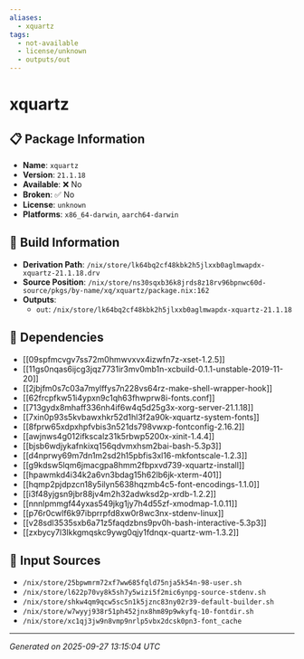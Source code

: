 ```yaml
---
aliases:
  - xquartz
tags:
  - not-available
  - license/unknown
  - outputs/out
---
```


# xquartz

## 📋 Package Information

- **Name**: `xquartz`
- **Version**: `21.1.18`
- **Available**: ❌ No
- **Broken**: ✅ No
- **License**: `unknown`
- **Platforms**: `x86_64-darwin`, `aarch64-darwin`

## 🔧 Build Information

- **Derivation Path**: `/nix/store/lk64bq2cf48kbk2h5jlxxb0aglmwapdx-xquartz-21.1.18.drv`
- **Source Position**: `/nix/store/ns30sqxb36k8jrds8z18rv96bpnwc60d-source/pkgs/by-name/xq/xquartz/package.nix:162`
- **Outputs**:
  - `out`:  `/nix/store/lk64bq2cf48kbk2h5jlxxb0aglmwapdx-xquartz-21.1.18`

## 🔗 Dependencies

- [[09spfmcvgv7ss72m0hmwvxvx4izwfn7z-xset-1.2.5]]
- [[11gs0nqas6ijcg3jqz7731ir3mv0mb1n-xcbuild-0.1.1-unstable-2019-11-20]]
- [[2jbjfm0s7c03a7mylffys7n228vs64rz-make-shell-wrapper-hook]]
- [[62frcpfkw51i4ypxn9c1qh63fhwprw8i-fonts.conf]]
- [[713gydx8mhaff336nh4if6w4q5d25g3x-xorg-server-21.1.18]]
- [[7xin0p93s5kvbawxhkr52d1hl3f2a90k-xquartz-system-fonts]]
- [[8fprw65xdpxhpfvbis3n521ds798vwxp-fontconfig-2.16.2]]
- [[awjnws4g012ifkscalz31k5rbwp5200x-xinit-1.4.4]]
- [[bjsb6wdjykafnkixq156qdvmxhsm2bai-bash-5.3p3]]
- [[d4nprwy69m7dn1m2sd2h15pbfis3xl16-mkfontscale-1.2.3]]
- [[g9kdsw5lqm6jmacgpa8hmm2fbpxvd739-xquartz-install]]
- [[hpawmkd4i34k2a6vn3bdag15h62lb6jk-xterm-401]]
- [[hqmp2pjdpzcn18y5ilyn5638hqzmb4c5-font-encodings-1.1.0]]
- [[i3f48yjgsn9jbr88jv4m2h32adwksd2p-xrdb-1.2.2]]
- [[nnnlpmmgf44yxas549jkg1jy7h4d55zf-xmodmap-1.0.11]]
- [[p76r0cwlf6k97ibprrpfd8xw0r8wc3nx-stdenv-linux]]
- [[v28sdl3535sxb6a71z5faqdzbns9pv0h-bash-interactive-5.3p3]]
- [[zxbycy7l3lkkgmqskc9ywg0qjy1fdnqx-quartz-wm-1.3.2]]

## 📁 Input Sources

- `/nix/store/25bpwmrm72xf7ww685fqld75nja5k54n-98-user.sh`
- `/nix/store/l622p70vy8k5sh7y5wizi5f2mic6ynpg-source-stdenv.sh`
- `/nix/store/shkw4qm9qcw5sc5n1k5jznc83ny02r39-default-builder.sh`
- `/nix/store/w7wyyj938r51ph452jnx8hm89p9wkyfq-10-fontdir.sh`
- `/nix/store/xc1qj3jw9n8vmp9nrlp5vbx2dcsk0pn3-font_cache`

---
*Generated on 2025-09-27 13:15:04 UTC*

